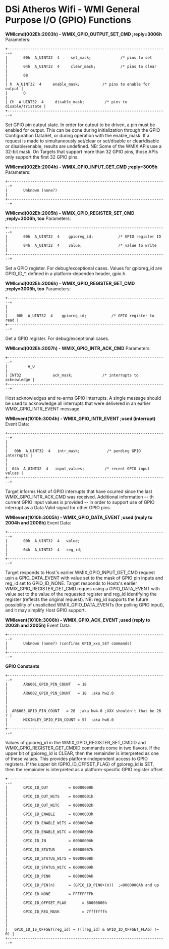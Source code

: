 # DSi Atheros Wifi - WMI General Purpose I/O (GPIO) Functions


**WMIcmd(002Eh:2003h) - WMIX_GPIO_OUTPUT_SET_CMD ;reply=3006h**
Parameters:

```
+-----------------------------------------------------------------------+
|       00h  A_UINT32  4     set_mask;             /* pins to set       |
|       04h  A_UINT32  4     clear_mask;           /* pins to clear     |
|       08                                                              |
| h  A_UINT32  4     enable_mask;          /* pins to enable for output |
|       0                                                               |
| Ch  A_UINT32  4     disable_mask;         /* pins to disable/tristate |
+-----------------------------------------------------------------------+
```

Set GPIO pin output state.
In order for output to be driven, a pin must be enabled for output.
This can be done during initialization through the GPIO Configuration
DataSet, or during operation with the enable_mask.
If a request is made to simultaneously set/clear or set/disable or
clear/disable or disable/enable, results are undefined.
NB: Some of the WMIX APIs use a 32-bit mask. On Targets that support
more than 32 GPIO pins, those APIs only support the first 32 GPIO pins.

**WMIcmd(002Eh:2004h) - WMIX_GPIO_INPUT_GET_CMD ;reply=3005h**
Parameters:

```
+-----------------------------------------------------------------------+
|       Unknown (none?)                                                 |
+-----------------------------------------------------------------------+
```


**WMIcmd(002Eh:2005h) - WMIX_GPIO_REGISTER_SET_CMD ;reply=3006h, too**
Parameters:

```
+-----------------------------------------------------------------------+
|       00h  A_UINT32  4    gpioreg_id;           /* GPIO register ID   |
|       04h  A_UINT32  4    value;                /* value to write     |
+-----------------------------------------------------------------------+
```

Set a GPIO register. For debug/exceptional cases.
Values for gpioreg_id are GPIO_ID\_\*, defined in a platform-dependen
header, gpio.h.

**WMIcmd(002Eh:2006h) - WMIX_GPIO_REGISTER_GET_CMD ;reply=3005h, too**
Parameters:

```
+-----------------------------------------------------------------------+
|                                                                       |
|    00h  A_UINT32  4    gpioreg_id;           /* GPIO register to read |
+-----------------------------------------------------------------------+
```

Get a GPIO register. For debug/exceptional cases.

**WMIcmd(002Eh:2007h) - WMIX_GPIO_INTR_ACK_CMD**
Parameters:

```
+-----------------------------------------------------------------------+
|         A_U                                                           |
| INT32              ack_mask;             /* interrupts to acknowledge |
+-----------------------------------------------------------------------+
```

Host acknowledges and re-arms GPIO interrupts. A single message should
be used to acknowledge all interrupts that were delivered in an earlier
WMIX_GPIO_INTR_EVENT message.

**WMIevent(1010h:3004h) - WMIX_GPIO_INTR_EVENT ;used (interrupt)**
Event Data:

```
+-----------------------------------------------------------------------+
|                                                                       |
|   00h  A_UINT32  4   intr_mask;            /* pending GPIO interrupts |
|                                                                       |
|  04h  A_UINT32  4   input_values;         /* recent GPIO input values |
+-----------------------------------------------------------------------+
```

Target informs Host of GPIO interrupts that have ocurred since the last
WMIX_GIPO_INTR_ACK_CMD was received. Additional information \-- th
current GPIO input values is provided \-- in order to support use of 
GPIO interrupt as a Data Valid signal for other GPIO pins.

**WMIevent(1010h:3005h) - WMIX_GPIO_DATA_EVENT ;used (reply to 2004h and
2006h)**
Event Data:

```
+-----------------------------------------------------------------------+
|       00h  A_UINT32  4   value;                                       |
|       04h  A_UINT32  4   reg_id;                                      |
+-----------------------------------------------------------------------+
```

Target responds to Host\'s earlier WMIX_GPIO_INPUT_GET_CMD request usin
a GPIO_DATA_EVENT with value set to the mask of GPIO pin inputs and
reg_id set to GPIO_ID_NONE.
Target responds to Hosts\'s earlier WMIX_GPIO_REGISTER_GET_CMD reques
using a GPIO_DATA_EVENT with value set to the value of the requested
register and reg_id identifying the register (reflects the original
request).
NB: reg_id supports the future possibility of unsolicited
WMIX_GPIO_DATA_EVENTs (for polling GPIO input), and it may simplify Host
GPIO support.

**WMIevent(1010h:3006h) - WMIX_GPIO_ACK_EVENT ;used (reply to 2003h and
2005h)**
Event Data:

```
+-----------------------------------------------------------------------+
|       Unknown (none?) (confirms GPIO_xxx_SET commands)                |
+-----------------------------------------------------------------------+
```


**GPIO Constants**

```
+-----------------------------------------------------------------------+
|       AR6001_GPIO_PIN_COUNT   = 18                                    |
|       AR6002_GPIO_PIN_COUNT   = 18  ;aka hw2.0                        |
|                                                                       |
|  AR6003_GPIO_PIN_COUNT   = 28  ;aka hw4.0 ;XXX shouldn't that be 26 ? |
|       MCKINLEY_GPIO_PIN_COUNT = 57  ;aka hw6.0                        |
+-----------------------------------------------------------------------+
```

Values of gpioreg_id in the WMIX_GPIO_REGISTER_SET_CMDID and
WMIX_GPIO_REGISTER_GET_CMDID commands come in two flavors. If the upper
bit of gpioreg_id is CLEAR, then the remainder is interpreted as one of
these values. This provides platform-independent access to GPIO
registers. If the upper bit (GPIO_ID_OFFSET_FLAG) of gpioreg_id is SET,
then the remainder is interpreted as a platform-specific GPIO register
offset.

```
+-----------------------------------------------------------------------+
|       GPIO_ID_OUT         = 00000000h                                 |
|       GPIO_ID_OUT_W1TS    = 00000001h                                 |
|       GPIO_ID_OUT_W1TC    = 00000002h                                 |
|       GPIO_ID_ENABLE      = 00000003h                                 |
|       GPIO_ID_ENABLE_W1TS = 00000004h                                 |
|       GPIO_ID_ENABLE_W1TC = 00000005h                                 |
|       GPIO_ID_IN          = 00000006h                                 |
|       GPIO_ID_STATUS      = 00000007h                                 |
|       GPIO_ID_STATUS_W1TS = 00000008h                                 |
|       GPIO_ID_STATUS_W1TC = 00000009h                                 |
|       GPIO_ID_PIN0        = 0000000Ah                                 |
|       GPIO_ID_PIN(n)      = (GPIO_ID_PIN0+(n))  ;=0000000Ah and up    |
|       GPIO_ID_NONE        = FFFFFFFFh                                 |
|       GPIO_ID_OFFSET_FLAG       = 80000000h                           |
|       GPIO_ID_REG_MASK          = 7fffffffh                           |
|                                                                       |
|   GPIO_ID_IS_OFFSET(reg_id) = (((reg_id) & GPIO_ID_OFFSET_FLAG) != 0) |
+-----------------------------------------------------------------------+
```




